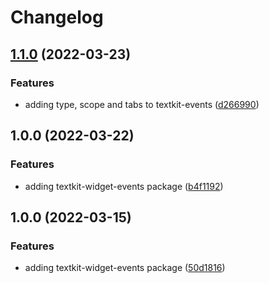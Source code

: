 # Changelog

## [1.1.0](https://github.com/Statflo/textkit/compare/textkit-widget-events-v1.0.0...textkit-widget-events-v1.1.0) (2022-03-23)


### Features

* adding type, scope and tabs to textkit-events ([d266990](https://github.com/Statflo/textkit/commit/d26699018d3e948d0a3da70f0bc6c8a28426c7d1))

## 1.0.0 (2022-03-22)


### Features

* adding textkit-widget-events package ([b4f1192](https://github.com/Statflo/textkit/commit/b4f1192591aff4ee5c93b9379a98a97a9d25e61c))

## 1.0.0 (2022-03-15)


### Features

* adding textkit-widget-events package ([50d1816](https://github.com/Statflo/textkit/commit/50d1816ff60f50c9ef736b7b7aa7891a0d1432b7))
